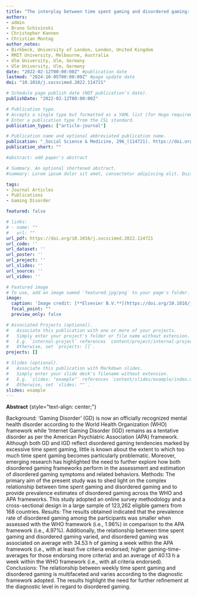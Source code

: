 ```yaml
---
title: "The interplay between time spent gaming and disordered gaming: A large-scale world-wide study"
authors:
- admin
- Bruno Schivinski
- Christopher Kannen
- Christian Montag
author_notes:
- Birkbeck, University of London, London, United Kingdom
- RMIT University, Melbourne, Australia
- Ulm University, Ulm, Germany
- Ulm University, Ulm, Germany
date: "2022-02-12T00:00:00Z" #publication date
lastmod: "2024-10-05T00:00:00Z" #page update date
doi: "10.1016/j.socscimed.2022.114721"

# Schedule page publish date (NOT publication's date).
publishDate: "2022-02-12T00:00:00Z"

# Publication type.
# Accepts a single type but formatted as a YAML list (for Hugo requirements).
# Enter a publication type from the CSL standard.
publication_types: ["article-journal"]

# Publication name and optional abbreviated publication name.
publication: "_Social Science & Medicine, 296_(114721). https://doi.org/10.1016/j.socscimed.2022.114721"
publication_short: ""

#abstract: add paper's abstract

# Summary. An optional shortened abstract.
#summary: Lorem ipsum dolor sit amet, consectetur adipiscing elit. Duis posuere tellus ac convallis placerat. Proin tincidunt magna sed ex sollicitudin condimentum.

tags:
- Journal Articles
- Publications
- Gaming Disorder

featured: false

# links:
# - name: ""
#   url: ""
url_pdf: https://doi.org/10.1016/j.socscimed.2022.114721
url_code: ''
url_dataset: ''
url_poster: ''
url_project: ''
url_slides: ''
url_source: ''
url_video: ''

# Featured image
# To use, add an image named `featured.jpg/png` to your page's folder. 
image:
  caption: 'Image credit: [**Elsevier B.V.**](https://doi.org/10.1016/j.socscimed.2022.114721)'
  focal_point: ""
  preview_only: false

# Associated Projects (optional).
#   Associate this publication with one or more of your projects.
#   Simply enter your project's folder or file name without extension.
#   E.g. `internal-project` references `content/project/internal-project/index.md`.
#   Otherwise, set `projects: []`.
projects: []

# Slides (optional).
#   Associate this publication with Markdown slides.
#   Simply enter your slide deck's filename without extension.
#   E.g. `slides: "example"` references `content/slides/example/index.md`.
#   Otherwise, set `slides: ""`.
slides: example
---
```


**Abstract**
{style="text-align: center;"}

Background: ‘Gaming Disorder’ (GD) is now an officially recognized mental health disorder according 
to the World Health Organization (WHO) framework while ‘Internet Gaming Disorder (IGD) remains as
a tentative disorder as per the American Psychiatric Association (APA) framework. Although both GD 
and IGD reflect disordered gaming tendencies marked by excessive time spent gaming, little is known
about the extent to which too much time spent gaming becomes particularly problematic. Moreover, emerging
research has highlighted the need to further explore how both disordered gaming frameworks perform in 
the assessment and estimation of disordered gaming symptoms and related behaviors. Methods: The primary
aim of the present study was to shed light on the complex relationship between time spent gaming and 
disordered gaming and to provide prevalence estimates of disordered gaming across the WHO and APA frameworks.
This study adopted an online survey methodology and a cross-sectional design in a large sample of 123,262 
eligible gamers from 168 countries. Results: The results obtained indicated that the prevalence rate
of disordered gaming among the participants was smaller when assessed with the WHO framework (i.e., 1.96%)
in comparison to the APA framework (i.e., 4.97%). Additionally, the relationship between time spent gaming 
and disordered gaming varied, and disordered gaming was associated on average with 34.53 h of gaming a
week within the APA framework (i.e., with at least five criteria endorsed; higher gaming-time-averages 
for those endorsing more criteria) and an average of 40.13 h a week within the WHO framework (i.e., with all
criteria endorsed). Conclusions: The relationship between weekly time spent gaming and disordered gaming is
multifaceted and varies according to the diagnostic framework adopted. The results highlight the need for 
further refinement at the diagnostic level in regard to disordered gaming.